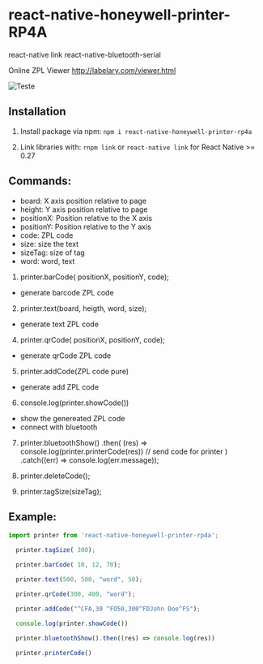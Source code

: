 # react-native-honeywell-printer-RP4A

react-native link react-native-bluetooth-serial
 
Online ZPL Viewer http://labelary.com/viewer.html

![Teste](https://drive.google.com/file/d/1Su32d6WGbvfRxl91VkAsiqyagulUxIe3/view?usp=sharing)

## Installation
1. Install package via npm: `npm i react-native-honeywell-printer-rp4a`

2. Link libraries with: `rnpm link` or `react-native link` for React Native >= 0.27

## Commands:
 
  - board: X axis position relative to page
  - height: Y axis position relative to page
  - positionX: Position relative to the X axis
  - positionY: Position relative to the Y axis
  - code: ZPL code
  - size: size the text
  - sizeTag: size of tag
  - word: word, text


  1. printer.barCode( positionX, positionY, code);
  - generate barcode ZPL code


  2. printer.text(board, heigth, word, size);
  - generate text ZPL code


  4. printer.qrCode( positionX, positionY, code);
  - generate qrCode ZPL code


  5. printer.addCode(ZPL code pure)
  - generate add ZPL code


  6. console.log(printer.showCode())
  - show the genereated ZPL code
  - connect with bluetooth


  7. printer.bluetoothShow()
    .then(
      (res) => console.log(printer.printerCode(res)) // send code for printer
    )
    .catch((err) => console.log(err.message));


  8. printer.deleteCode();

  9. printer.tagSize(sizeTag);



## Example:
```javascript
import printer from 'react-native-honeywell-printer-rp4a';

  printer.tagSize( 300);

  printer.barCode( 10, 12, 70);

  printer.text(500, 500, "word", 50);

  printer.qrCode(300, 400, "word");

  printer.addCode("^CFA,30 ^FO50,300^FDJohn Doe^FS");

  console.log(printer.showCode())

  printer.bluetoothShow().then((res) => console.log(res))
  
  printer.printerCode()

```
